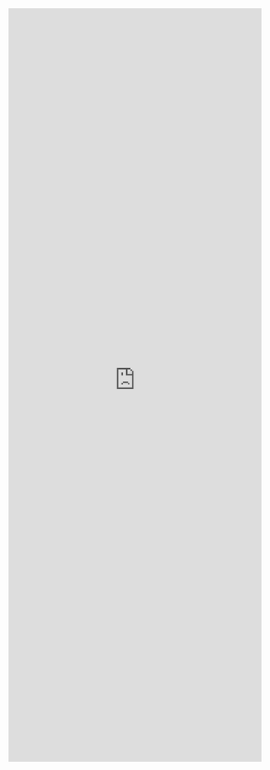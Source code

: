 <iframe title='List Examples' src='https://fabricweb.z5.web.core.windows.net/pr-deploy-site/refs/pull/9333/merge/fabric-website-resources/dist/index.html#/examples/list?docsExample=true' frameborder='no' width='100%' height='1500'>